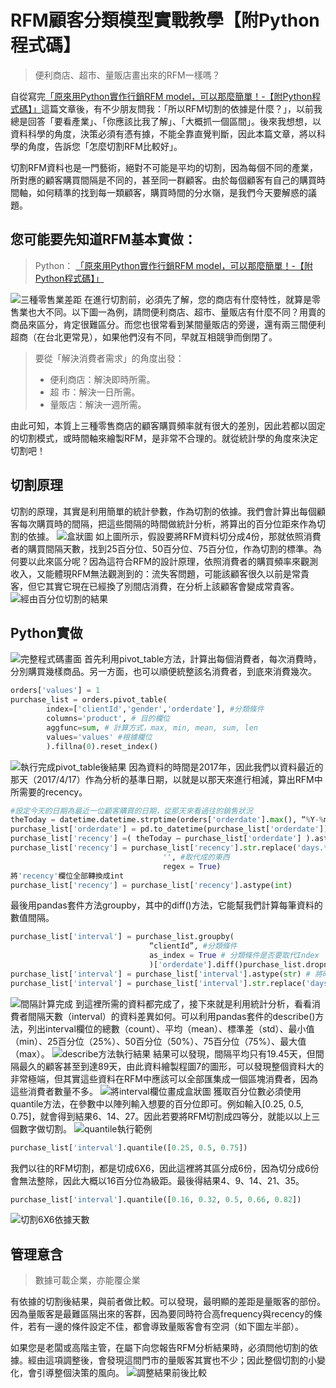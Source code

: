 # RFM顧客分類模型實戰教學【附Python程式碼】

> 便利商店、超市、量販店畫出來的RFM一樣嗎？

自從寫完[「原來用Python實作行銷RFM model，可以那麼簡單！-【附Python程式碼】」](/article?a=15)這篇文章後，有不少朋友問我：「所以RFM切割的依據是什麼？」，以前我總是回答「要看產業」、「你應該比我了解」、「大概抓一個區間」。後來我想想，以資料科學的角度，決策必須有憑有據，不能全靠直覺判斷，因此本篇文章，將以科學的角度，告訴您「怎麼切割RFM比較好」。

切割RFM資料也是一門藝術，絕對不可能是平均的切割，因為每個不同的產業，所對應的顧客購買間隔是不同的，甚至同一群顧客。由於每個顧客有自己的購買時間軸，如何精準的找到每一類顧客，購買時間的分水嶺，是我們今天要解惑的議題。

## 您可能要先知道RFM基本實做：
> Python：
> [「原來用Python實作行銷RFM model，可以那麼簡單！-【附Python程式碼】」](/article?a=15)

![三種零售業差距](https://i.imgur.com/W326NcS.png)
在進行切割前，必須先了解，您的商店有什麼特性，就算是零售業也大不同。以下圖一為例，請問便利商店、超市、量販店有什麼不同？用賣的商品來區分，肯定很難區分。而您也很常看到某間量販店的旁邊，還有兩三間便利超商（在台北更常見），如果他們沒有不同，早就互相競爭而倒閉了。

> 要從「解決消費者需求」的角度出發：
> * 便利商店：解決即時所需。
> * 超 市：解決一日所需。
> * 量販店：解決一週所需。

由此可知，本質上三種零售商店的顧客購買頻率就有很大的差別，因此若都以固定的切割模式，或時間軸來繪製RFM，是非常不合理的。就從統計學的角度來決定切割吧！

## 切割原理
切割的原理，其實是利用簡單的統計參數，作為切割的依據。我們會計算出每個顧客每次購買時的間隔，把這些間隔的時間做統計分析，將算出的百分位距來作為切割的依據。
![盒狀圖](https://i.imgur.com/n8P5CRg.png)
如上圖所示，假設要將RFM資料切分成4份，那就依照消費者的購買間隔天數，找到25百分位、50百分位、75百分位，作為切割的標準。為何要以此來區分呢？因為這符合RFM的設計原理，依照消費者的購買頻率來觀測收入，又能體現RFM無法觀測到的：流失客問題，可能該顧客很久以前是常貴客，但它其實它現在已經換了別間店消費，在分析上該顧客會變成常貴客。
![經由百分位切割的結果](https://i.imgur.com/Y43tefO.png)

## Python實做
![完整程式碼畫面](https://i.imgur.com/YXSCmKj.png)
首先利用pivot_table方法，計算出每個消費者，每次消費時，分別購買幾樣商品。另一方面，也可以順便統整該名消費者，到底來消費幾次。
```python
orders['values'] = 1
purchase_list = orders.pivot_table(
        index=['clientId','gender','orderdate'], #分類條件
        columns='product', # 目的欄位
        aggfunc=sum, # 計算方式，max, min, mean, sum, len
        values='values' #根據欄位
        ).fillna(0).reset_index()
```
![執行完成pivot_table後結果](https://i.imgur.com/fWTM0qK.png)
因為資料的時間是2017年，因此我們以資料最近的那天（2017/4/17）作為分析的基準日期，以就是以那天來進行相減，算出RFM中所需要的recency。
```python
#設定今天的日期為最近一位顧客購買的日期，從那天來看過往的銷售狀況
theToday = datetime.datetime.strptime(orders['orderdate'].max(), “%Y-%m-%d”)# 將購買清單資料中'orderdate'的欄位，全部轉換成datetime格式
purchase_list['orderdate'] = pd.to_datetime(purchase_list['orderdate'])# 計算消費者至今再次購買與上次購買產品的時間差'
purchase_list['recency'] =( theToday — purchase_list['orderdate'] ).astype(str)# 將'recency'欄位中的days去除
purchase_list['recency'] = purchase_list['recency'].str.replace('days.*', #想取代的東西
                                  '', #取代成的東西
                                  regex = True)
將'recency'欄位全部轉換成int
purchase_list['recency'] = purchase_list['recency'].astype(int)
```
最後用pandas套件方法groupby，其中的diff()方法，它能幫我們計算每筆資料的數值間隔。
```python
purchase_list['interval'] = purchase_list.groupby(
                               “clientId”, #分類條件
                               as_index = True # 分類條件是否要取代Index
                               )['orderdate'].diff()purchase_list.dropna(inplace = True)#刪除第一次來本店的資料
purchase_list['interval'] = purchase_list['interval'].astype(str) # 將時間資料轉成字串
purchase_list['interval'] = purchase_list['interval'].str.replace('days.*', '').astype(int) #將欄位中的days去除
```
![間隔計算完成](https://i.imgur.com/bTUEY1s.png)
到這裡所需的資料都完成了，接下來就是利用統計分析，看看消費者間隔天數（interval）的資料差異如何。可以利用pandas套件的describe()方法，列出interval欄位的總數（count）、平均（mean）、標準差（std）、最小值（min）、25百分位（25%）、50百分位（50%）、75百分位（75%）、最大值（max）。
![describe方法執行結果](https://i.imgur.com/ro3xkLx.png)
結果可以發現，間隔平均只有19.45天，但間隔最久的顧客甚至到達89天，由此資料繪製程圖7的圖形，可以發現整個資料大的非常極端，但其實這些資料在RFM中應該可以全部匯集成一個區塊消費者，因為這些消費者數量不多。
![將interval欄位畫成盒狀圖](https://i.imgur.com/NtV9RMv.png)
獲取百分位數必須使用quantile方法，在參數中以陣列輸入想要的百分位即可。例如輸入[0.25, 0.5, 0.75]，就會得到結果6、14、27。因此若要將RFM切割成四等分，就能以以上三個數字做切割。
![quantile執行範例](https://i.imgur.com/2Px564k.png)
```python
purchase_list['interval'].quantile([0.25, 0.5, 0.75])
```
我們以往的RFM切割，都是切成6X6，因此這裡將其區分成6份，因為切分成6份會無法整除，因此大概以16百分位為級距。最後得結果4、9、14、21、35。
```python
purchase_list['interval'].quantile([0.16, 0.32, 0.5, 0.66, 0.82])
```
![切割6X6依據天數](https://i.imgur.com/ezhDQdF.png)

## 管理意含
> 數據可載企業，亦能覆企業

有依據的切割後結果，與前者做比較。可以發現，最明顯的差距是量販客的部份。因為量販客是最難區隔出來的客群，因為要同時符合高frequency與recency的條件，若有一邊的條件設定不佳，都會導致量販客會有空洞（如下圖左半部）。

如果您是老闆或高階主管，在屬下向您報告RFM分析結果時，必須問他切割的依據。經由這項調整後，會發現這間門市的量販客其實也不少；因此整個切割的小變化，會引導整個決策的風向。
![調整結果前後比較](https://i.imgur.com/TKZmvQv.png)

